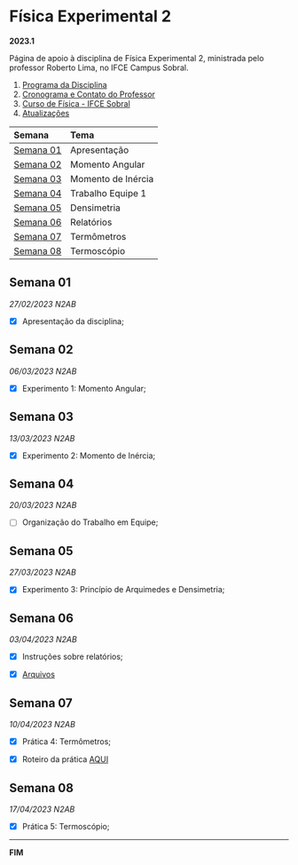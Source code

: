 # Física Experimental 2

**2023.1**

Página de apoio à disciplina de Física Experimental 2, ministrada pelo professor Roberto Lima, no IFCE Campus Sobral.

1. [Programa da Disciplina](files/FEXP2_programa.pdf)
2. [Cronograma e Contato do Professor](files/FEXP2_plano.pdf)
3. [Curso de Física - IFCE Sobral](https://ifce.edu.br/sobral/campus-sobral/cursos/superiores/licenciatura/fisica)
4. [Atualizações](https://github.com/robertolccj/FEXP2_23a/commits/main)



| Semana                  | Tema               |
| :---                    | :---               |
| [Semana 01](#semana-01) | Apresentação       |
| [Semana 02](#semana-02) | Momento Angular    |
| [Semana 03](#semana-03) | Momento de Inércia |
| [Semana 04](#semana-04) | Trabalho Equipe 1  |
| [Semana 05](#semana-05) | Densimetria        |
| [Semana 06](#semana-06) | Relatórios         |
| [Semana 07](#semana-07) | Termômetros        |
| [Semana 08](#semana-08) | Termoscópio        |



## Semana 01

*27/02/2023 N2AB*

 - [x] Apresentação da disciplina;



## Semana 02

*06/03/2023 N2AB*

 - [x] Experimento 1: Momento Angular;



## Semana 03

*13/03/2023 N2AB*

 - [x] Experimento 2: Momento de Inércia;



## Semana 04

*20/03/2023 N2AB*

 - [ ] Organização do Trabalho em Equipe;



## Semana 05

*27/03/2023 N2AB*

 - [x] Experimento 3: Princípio de Arquimedes e Densimetria;



## Semana 06

*03/04/2023 N2AB*

 - [x] Instruções sobre relatórios;
 - [x] [Arquivos](https://mega.nz/folder/oGQz2ZyC#88Gzgtx8mE1XhS-WRSy0qA)



## Semana 07

*10/04/2023 N2AB*

 - [x] Prática 4: Termômetros;
 - [x] Roteiro da prática [AQUI](https://mega.nz/folder/oGQz2ZyC#88Gzgtx8mE1XhS-WRSy0qA)



## Semana 08

*17/04/2023 N2AB*

 - [x] Prática 5: Termoscópio;



----

**FIM**

